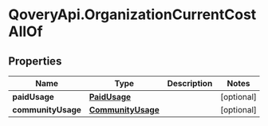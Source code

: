 # QoveryApi.OrganizationCurrentCostAllOf

## Properties

Name | Type | Description | Notes
------------ | ------------- | ------------- | -------------
**paidUsage** | [**PaidUsage**](PaidUsage.md) |  | [optional] 
**communityUsage** | [**CommunityUsage**](CommunityUsage.md) |  | [optional] 



